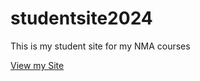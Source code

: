 # studentsite2024
This is my student site for my NMA courses

[View my Site](https://kccnma.studentsite2024/)
